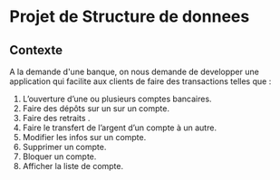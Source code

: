 # Projet de Structure de donnees

## Contexte
A la demande d'une banque, on nous demande de developper une application qui facilite aux clients de faire des transactions telles que :

1. L’ouverture d’une ou plusieurs comptes bancaires.
2. Faire des dépôts sur un sur un compte.
3. Faire des retraits .
4. Faire le transfert de l’argent d’un compte à un autre.
5. Modifier les infos sur un compte.
6. Supprimer un compte.
7. Bloquer un compte.
9. Afficher la liste de compte.



